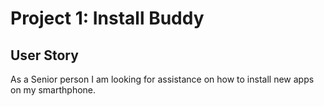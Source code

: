 # Project 1: Install Buddy

## User Story
As a Senior person I am looking for assistance on how to install new apps on my smarthphone.